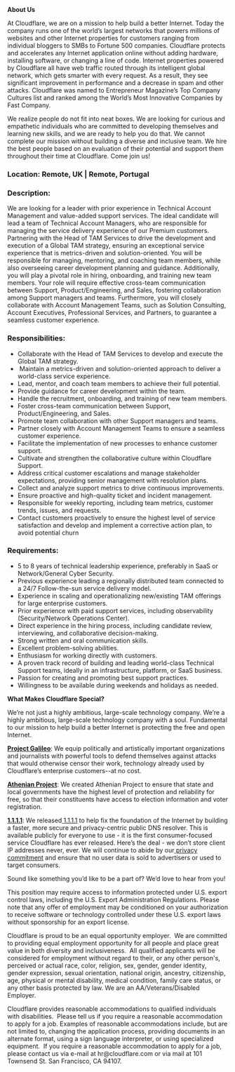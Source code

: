 <div class="content-intro">
	<div><strong>About Us</strong></div>
	<div>
		<p>At Cloudflare, we are on a mission to help build a better Internet. Today the company runs one of the world’s largest networks that powers millions of websites and other Internet properties for customers ranging from individual bloggers to SMBs to Fortune 500 companies. Cloudflare protects and accelerates any Internet application online without adding hardware, installing software, or changing a line of code. Internet properties powered by Cloudflare all have web traffic routed through its intelligent global network, which gets smarter with every request. As a result, they see significant improvement in performance and a decrease in spam and other attacks. Cloudflare was named to Entrepreneur Magazine’s Top Company Cultures list and ranked among the World’s Most Innovative Companies by Fast Company.&nbsp;</p>
		<p><span style="font-weight: 400;">We realize people do not fit into neat boxes. We are looking for curious and empathetic individuals who are committed to developing themselves and learning new skills, and we are ready to help you do that. We cannot complete our mission without building a diverse and inclusive team. We hire the best people based on an evaluation of their potential and support them throughout their time at Cloudflare. Come join us!&nbsp;</span></p>
	</div>
</div>
<h3>Location: Remote, UK | Remote, Portugal</h3>
<h3><strong>Description:</strong></h3>
<p>We are looking for a leader with prior experience in Technical Account Management and value-added support services. The ideal candidate will lead a team of Technical Account Managers, who are responsible for managing the service delivery experience of our Premium customers. Partnering with the Head of TAM Services to drive the development and execution of a Global TAM strategy, ensuring an exceptional service experience that is metrics-driven and solution-oriented. You will be responsible for managing, mentoring, and coaching team members, while also overseeing career development planning and guidance. Additionally, you will play a pivotal role in hiring, onboarding, and training new team members. Your role will require effective cross-team communication between Support, Product/Engineering, and Sales, fostering collaboration among Support managers and teams. Furthermore, you will closely collaborate with Account Management Teams, such as Solution Consulting, Account Executives, Professional Services, and Partners, to guarantee a seamless customer experience.</p>
<h3><strong>Responsibilities:</strong></h3>
<ul>
	<li>Collaborate with the Head of TAM Services to develop and execute the Global TAM strategy.</li>
	<li>&nbsp;Maintain a metrics-driven and solution-oriented approach to deliver a world-class service experience.</li>
	<li>Lead, mentor, and coach team members to achieve their full potential.</li>
	<li>Provide guidance for career development within the team.</li>
	<li>Handle the recruitment, onboarding, and training of new team members.</li>
	<li>Foster cross-team communication between Support, Product/Engineering, and Sales.</li>
	<li>Promote team collaboration with other Support managers and teams.</li>
	<li>Partner closely with Account Management Teams to ensure a seamless customer experience.</li>
	<li>Facilitate the implementation of new processes to enhance customer support.</li>
	<li>Cultivate and strengthen the collaborative culture within Cloudflare Support.</li>
	<li>Address critical customer escalations and manage stakeholder expectations, providing senior management with resolution plans.</li>
	<li>Collect and analyze support metrics to drive continuous improvements.</li>
	<li>Ensure proactive and high-quality ticket and incident management.</li>
	<li>Responsible for weekly reporting, including team metrics, customer trends, issues, and requests.</li>
	<li>Contact customers proactively to ensure the highest level of service satisfaction and develop and implement a corrective action plan, to avoid potential churn</li>
</ul>
<h3><strong>Requirements:</strong></h3>
<ul>
	<li>5 to 8 years of technical leadership experience, preferably in SaaS or Network/General Cyber Security.</li>
	<li>Previous experience leading a regionally distributed team connected to a 24/7 Follow-the-sun service delivery model.</li>
	<li>Experience in scaling and operationalizing new/existing TAM offerings for large enterprise customers.</li>
	<li>Prior experience with paid support services, including observability (Security/Network Operations Center).</li>
	<li>Direct experience in the hiring process, including candidate review, interviewing, and collaborative decision-making.</li>
	<li>Strong written and oral communication skills.</li>
	<li>Excellent problem-solving abilities.</li>
	<li>Enthusiasm for working directly with customers.</li>
	<li>A proven track record of building and leading world-class Technical Support teams, ideally in an infrastructure, platform, or SaaS business.</li>
	<li>Passion for creating and promoting best support practices.</li>
	<li>Willingness to be available during weekends and holidays as needed.</li>
</ul>
<div class="content-conclusion">
	<p><strong>What Makes Cloudflare Special?</strong></p>
	<p><span style="font-weight: 400;">We’re not just a highly ambitious, large-scale technology company. We’re a highly ambitious, large-scale technology company with a soul. Fundamental to our mission to help build a better Internet is protecting the free and open Internet.</span></p>
	<p><a href="https://blog.cloudflare.com/protecting-free-expression-online/"><strong>Project Galileo</strong></a><span style="font-weight: 400;">: We equip politically and artistically important organizations and journalists with powerful tools to defend themselves against attacks that would otherwise censor their work, technology already used by Cloudflare’s enterprise customers--at no cost.</span></p>
	<p><strong><a href="https://www.cloudflare.com/athenian/">Athenian Project</a></strong><span style="font-weight: 400;">: We created Athenian Project to ensure that state and local governments have the highest level of protection and reliability for free, so that their constituents have access to election information and voter registration.</span></p>
	<p><a href="https://1.1.1.1/"><strong>1.1.1.1</strong></a><span style="font-weight: 400;">: We released</span><a href="https://1.1.1.1/"> <span style="font-weight: 400;">1.1.1.1</span></a><span style="font-weight: 400;"> to help fix the foundation of the Internet by building a faster, more secure and privacy-centric public DNS resolver. This is available publicly for everyone to use - it is the first consumer-focused service Cloudflare has ever released. Here’s the deal - we don’t store client IP addresses never, ever. We will continue to abide by our</span><a href="https://developers.cloudflare.com/1.1.1.1/privacy/public-dns-resolver"> privacy commitment</a><span style="font-weight: 400;"> and ensure that no user data is sold to advertisers or used to target consumers.</span></p>
	<p><span style="font-weight: 400;">Sound like something you’d like to be a part of? We’d love to hear from you!</span></p>
	<p><span style="font-weight: 400;">This position may require access to information protected under U.S. export control laws, including the U.S. Export Administration Regulations. Please note that any offer of employment may be conditioned on your authorization to receive software or technology controlled under these U.S. export laws without sponsorship for an export license.</span></p>
	<p><span style="font-weight: 400;">Cloudflare is proud to be an equal opportunity employer. &nbsp;We are committed to providing equal employment opportunity for all people and place great value in both diversity and inclusiveness. &nbsp;All qualified applicants will be considered for employment without regard to their, or any other person's, perceived or actual</span> <span style="font-weight: 400;">race, color, religion, sex, gender, gender identity, gender expression, sexual orientation, national origin, ancestry, citizenship, age, physical or mental disability, medical condition, family care status, or any other basis protected by law. </span><span style="font-weight: 400;">We are an AA/Veterans/Disabled Employer.</span></p>
	<p><span style="font-weight: 400;">Cloudflare provides reasonable accommodations to qualified individuals with disabilities. &nbsp;Please tell us if you require a reasonable accommodation to apply for a job. Examples of reasonable accommodations include, but are not limited to, changing the application process, providing documents in an alternate format, using a sign language interpreter, or using specialized equipment. &nbsp;If you require a reasonable accommodation to apply for a job, please contact us via e-mail at </span><span style="font-weight: 400;">hr@cloudflare.com</span><span style="font-weight: 400;"> or via mail at 101 Townsend St. San Francisco, CA 94107.</span></p>
</div>